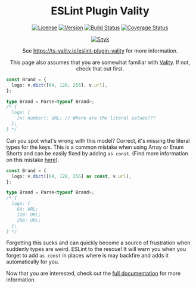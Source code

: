 <h1 align="center">ESLint Plugin Vality</h1>
<div align="center">

[![License](https://img.shields.io/npm/l/eslint-plugin-vality)](https://github.com/jeengbe/vality/blob/master/packages/eslint-plugin-vality/LICENSE.md)
[![Version](https://img.shields.io/npm/v/eslint-plugin-vality)](https://www.npmjs.com/package/eslint-plugin-vality)
[![Build Status](https://img.shields.io/github/workflow/status/jeengbe/vality/Publish)](https://github.com/jeengbe/vality)
[![Coverage Status](https://img.shields.io/codecov/c/github/jeengbe/vality/master?flag=eslint-plugin-vality&token=L0QZW59UTU)](https://app.codecov.io/gh/jeengbe/vality/tree/master/packages/eslint-plugin-vality)

[![Snyk](https://img.shields.io/snyk/vulnerabilities/github/jeengbe/vality)](https://snyk.io/test/github/jeengbe/vality)

See https://ts-vality.io/eslint-plugin-vality for more information.

This page also assumes that you are somewhat familiar with [Vality](https://ts-vality.io/vality). If not, check that out first.

</div>

```ts
const Brand = {
  logo: v.dict([64, 128, 256], v.url),
};

type Brand = Parse<typeof Brand>;
/* {
  logo: {
    [x: number]: URL; // Where are the literal values???
  };
} */
```

Can you spot what's wrong with this model? Correct, it's missing the literal types for the keys. This is a common mistake when using Array or Enum Shorts and can be easily fixed by adding `as const`. (Find more information on this mistake [here](https://ts-vality.io/vality/pitfalls/as-const)).

```ts
const Brand = {
  logo: v.dict([64, 128, 256] as const, v.url),
};

type Brand = Parse<typeof Brand>;
/* {
  logo: {
    64: URL;
    128: URL;
    256: URL;
  };
} */
```

Forgetting this sucks and can quickly become a source of frustration when suddenly types are weird. ESLint to the rescue! It will warn you when you forget to add `as const` in places where is may backfire and adds it automatically for you.

Now that you are interested, check out the [full documentation](https://ts-vality.io/eslint-plugin-vality) for more information.
